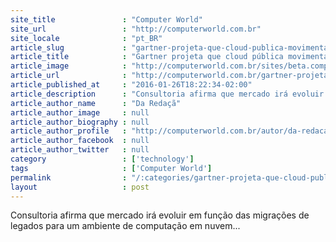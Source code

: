 ```yaml
---
site_title               : "Computer World"
site_url                 : "http://computerworld.com.br"
site_locale              : "pt_BR"
article_slug             : "gartner-projeta-que-cloud-publica-movimentara-uss-204-bilhoes-em-2016"
article_title            : "Gartner projeta que cloud pública movimentará US$ 204 bilhões em 2016"
article_image            : "http://computerworld.com.br/sites/beta.computerworld.com.br/files/news_articles/cloud_hibrida_nuvem_0.jpg"
article_url              : "http://computerworld.com.br/gartner-projeta-que-cloud-publica-movimentara-us-204-bilhoes-em-2016"
article_published_at     : "2016-01-26T18:22:34-02:00"
article_description      : "Consultoria afirma que mercado irá evoluir em função das migrações de legados para um ambiente de computação em nuvem..."
article_author_name      : "Da Redaçã"
article_author_image     : null
article_author_biography : null
article_author_profile   : "http://computerworld.com.br/autor/da-redacao"
article_author_facebook  : null
article_author_twitter   : null
category                 : ['technology']
tags                     : ['Computer World']
permalink                : "/:categories/gartner-projeta-que-cloud-publica-movimentara-uss-204-bilhoes-em-2016/"
layout                   : post
---
```


Consultoria afirma que mercado irá evoluir em função das migrações de legados para um ambiente de computação em nuvem...
